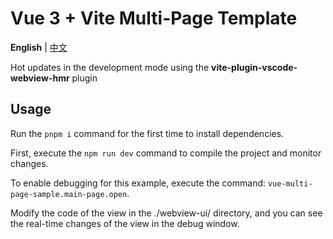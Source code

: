 # Vue 3 + Vite Multi-Page Template

**English** | [中文](./README.zh_CN.md)

Hot updates in the development mode using the **vite-plugin-vscode-webview-hmr** plugin

## Usage

Run the `pnpm i` command for the first time to install dependencies.

First, execute the `npm run dev` command to compile the project and monitor changes.

To enable debugging for this example, execute the command: `vue-multi-page-sample.main-page.open`.

Modify the code of the view in the ./webview-ui/ directory, and you can see the real-time changes of the view in the debug window.

